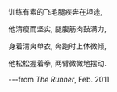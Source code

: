 训练有素的飞毛腿疾奔在坦途,

他清瘦而坚实, 腿腹筋肉鼓满力,

身着清爽单衣, 奔跑时上体微倾,

他松松握着拳, 两臂微微地摆动.

---from _The Runner_, Feb. 2011
